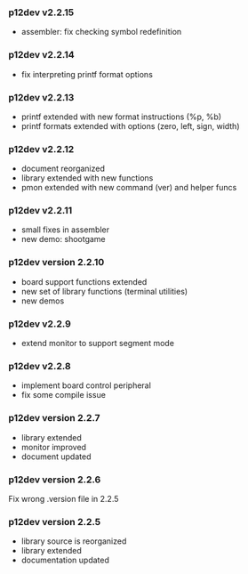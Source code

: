 ### p12dev v2.2.15

- assembler: fix checking symbol redefinition

### p12dev v2.2.14

- fix interpreting printf format options

### p12dev v2.2.13

- printf extended with new format instructions (%p, %b)
- printf formats extended with options (zero, left, sign, width)

### p12dev v2.2.12

- document reorganized
- library extended with new functions
- pmon extended with new command (ver) and helper funcs

### p12dev v2.2.11

- small fixes in assembler
- new demo: shootgame

### p12dev version 2.2.10

- board support functions extended
- new set of library functions (terminal utilities)
- new demos

### p12dev v2.2.9

- extend monitor to support segment mode

### p12dev v2.2.8

- implement board control peripheral
- fix some compile issue

### p12dev version 2.2.7

- library extended
- monitor improved
- document updated

### p12dev version 2.2.6

Fix wrong .version file in 2.2.5

### p12dev version 2.2.5

- library source is reorganized
- library extended
- documentation updated
